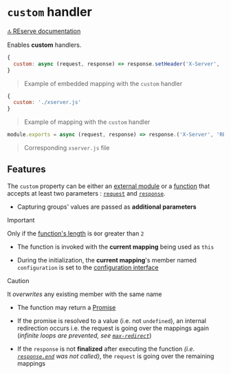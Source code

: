 # `custom` handler

[🔝 REserve documentation](README.md)

Enables **custom** handlers.

```javascript
{
  custom: async (request, response) => response.setHeader('X-Server', 'REserve')
}
```

> Example of embedded mapping with the `custom` handler

```javascript
{
  custom: './xserver.js'
}
```

> Example of mapping with the `custom` handler

```javascript
module.exports = async (request, response) => response.('X-Server', 'REserve')
```

> Corresponding `xserver.js` file

## Features

The `custom` property can be either an [external module](external.md) or a [function](https://developer.mozilla.org/en-US/docs/Learn/JavaScript/Building_blocks/Functions) that accepts at least two parameters : [`request`](https://nodejs.org/api/http.html#http_class_http_incomingmessage) and [`response`](https://nodejs.org/api/http.html#http_class_http_serverresponse).

* Capturing groups' values are passed as **additional parameters**

> [!IMPORTANT]
> Only if the [function's length](https://developer.mozilla.org/en-US/docs/Web/JavaScript/Reference/Global_Objects/Function/length) is `0`or greater than `2`

* The function is invoked with the **current mapping** being used as `this`

* During the initialization, the **current mapping**'s member named `configuration` is set to the [configuration interface](iconfiguration.md)

> [!CAUTION]
> It *overwrites* any existing member with the same name

* The function may return a [Promise](https://developer.mozilla.org/en-US/docs/Web/JavaScript/Reference/Global_Objects/Promise)

* If the promise is resolved to a value (i.e. not `undefined`), an internal redirection occurs i.e. the request is going over the mappings again (*infinite loops are prevented, see [`max-redirect`](configuration.md#max-redirect-optional)*)

* If the `response` is not **finalized** after executing the function *(i.e. [`response.end`](https://nodejs.org/api/http.html#http_response_end_data_encoding_callback) was not called)*, the `request` is going over the remaining mappings
